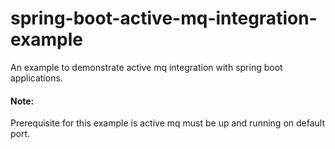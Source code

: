 # spring-boot-active-mq-integration-example

An example to demonstrate active mq integration with spring boot applications.

#### Note:
Prerequisite for this example is active mq must be up and running on default port.

